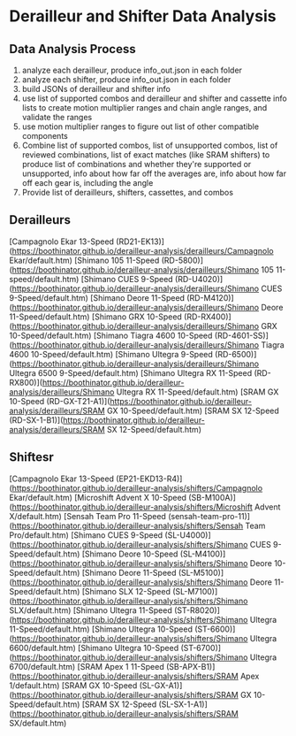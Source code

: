 # Derailleur and Shifter Data Analysis

## Data Analysis Process

1. analyze each derailleur, produce info_out.json in each folder
2. analyze each shifter, produce info_out.json in each folder
3. build JSONs of derailleur and shifter info
4. use list of supported combos and derailleur and shifter and cassette info lists to create motion multiplier ranges and chain angle ranges, and validate the ranges
5. use motion multiplier ranges to figure out list of other compatible components
6. Combine list of supported combos, list of unsupported combos, list of reviewed combinations, list of exact matches (like SRAM shifters) to produce list of combinations and whether they're supported or unsupported, info about how far off the averages are, info about how far off each gear is, including the angle
7. Provide list of derailleurs, shifters, cassettes, and combos

## Derailleurs

[Campagnolo Ekar 13-Speed (RD21-EK13)](https://boothinator.github.io/derailleur-analysis/derailleurs/Campagnolo Ekar/default.htm)
[Shimano 105 11-Speed (RD-5800)](https://boothinator.github.io/derailleur-analysis/derailleurs/Shimano 105 11-speed/default.htm)
[Shimano CUES 9-Speed (RD-U4020)](https://boothinator.github.io/derailleur-analysis/derailleurs/Shimano CUES 9-Speed/default.htm)
[Shimano Deore 11-Speed (RD-M4120)](https://boothinator.github.io/derailleur-analysis/derailleurs/Shimano Deore 11-Speed/default.htm)
[Shimano GRX 10-Speed (RD-RX400)](https://boothinator.github.io/derailleur-analysis/derailleurs/Shimano GRX 10-Speed/default.htm)
[Shimano Tiagra 4600 10-Speed (RD-4601-SS)](https://boothinator.github.io/derailleur-analysis/derailleurs/Shimano Tiagra 4600 10-Speed/default.htm)
[Shimano Ultegra 9-Speed (RD-6500)](https://boothinator.github.io/derailleur-analysis/derailleurs/Shimano Ultegra 6500 9-Speed/default.htm)
[Shimano Ultegra RX 11-Speed (RD-RX800)](https://boothinator.github.io/derailleur-analysis/derailleurs/Shimano Ultegra RX 11-Speed/default.htm)
[SRAM GX 10-Speed (RD-GX-T21-A1)](https://boothinator.github.io/derailleur-analysis/derailleurs/SRAM GX 10-Speed/default.htm)
[SRAM SX 12-Speed (RD-SX-1-B1)](https://boothinator.github.io/derailleur-analysis/derailleurs/SRAM SX 12-Speed/default.htm)

## Shiftesr

[Campagnolo Ekar 13-Speed (EP21-EKD13-R4)](https://boothinator.github.io/derailleur-analysis/shifters/Campagnolo Ekar/default.htm)
[Microshift Advent X 10-Speed (SB-M100A)](https://boothinator.github.io/derailleur-analysis/shifters/Microshift Advent X/default.htm)
[Sensah Team Pro 11-Speed (sensah-team-pro-11)](https://boothinator.github.io/derailleur-analysis/shifters/Sensah Team Pro/default.htm)
[Shimano CUES 9-Speed (SL-U4000)](https://boothinator.github.io/derailleur-analysis/shifters/Shimano CUES 9-Speed/default.htm)
[Shimano Deore 10-Speed (SL-M4100)](https://boothinator.github.io/derailleur-analysis/shifters/Shimano Deore 10-Speed/default.htm)
[Shimano Deore 11-Speed (SL-M5100)](https://boothinator.github.io/derailleur-analysis/shifters/Shimano Deore 11-Speed/default.htm)
[Shimano SLX 12-Speed (SL-M7100)](https://boothinator.github.io/derailleur-analysis/shifters/Shimano SLX/default.htm)
[Shimano Ultegra 11-Speed (ST-R8020)](https://boothinator.github.io/derailleur-analysis/shifters/Shimano Ultegra 11-Speed/default.htm)
[Shimano Ultegra 10-Speed (ST-6600)](https://boothinator.github.io/derailleur-analysis/shifters/Shimano Ultegra 6600/default.htm)
[Shimano Ultegra 10-Speed (ST-6700)](https://boothinator.github.io/derailleur-analysis/shifters/Shimano Ultegra 6700/default.htm)
[SRAM Apex 1 11-Speed (SB-APX-B1)](https://boothinator.github.io/derailleur-analysis/shifters/SRAM Apex 1/default.htm)
[SRAM GX 10-Speed (SL-GX-A1)](https://boothinator.github.io/derailleur-analysis/shifters/SRAM GX 10-Speed/default.htm)
[SRAM SX 12-Speed (SL-SX-1-A1)](https://boothinator.github.io/derailleur-analysis/shifters/SRAM SX/default.htm)

